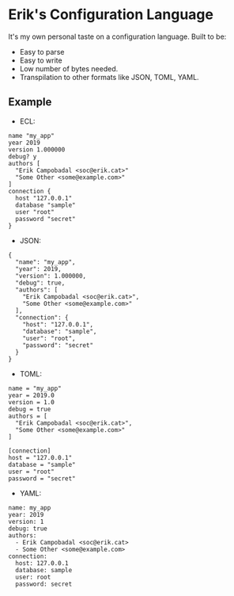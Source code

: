 # Erik's Configuration Language
It's my own personal taste on a configuration language. Built to be:

- Easy to parse
- Easy to write
- Low number of bytes needed.
- Transpilation to other formats like JSON, TOML, YAML.

## Example
- ECL:
```
name "my_app"
year 2019
version 1.000000
debug? y
authors [
  "Erik Campobadal <soc@erik.cat>"
  "Some Other <some@example.com>"
]
connection {
  host "127.0.0.1"
  database "sample"
  user "root"
  password "secret"
}
```

- JSON:
```
{
  "name": "my_app",
  "year": 2019,
  "version": 1.000000,
  "debug": true,
  "authors": [
    "Erik Campobadal <soc@erik.cat>",
    "Some Other <some@example.com>"
  ],
  "connection": {
    "host": "127.0.0.1",
    "database": "sample",
    "user": "root",
    "password": "secret"
  }
}
```
- TOML:
```
name = "my_app"
year = 2019.0
version = 1.0
debug = true
authors = [
  "Erik Campobadal <soc@erik.cat>",
  "Some Other <some@example.com>"
]

[connection]
host = "127.0.0.1"
database = "sample"
user = "root"
password = "secret"
```
- YAML:
```
name: my_app
year: 2019
version: 1
debug: true
authors:
  - Erik Campobadal <soc@erik.cat>
  - Some Other <some@example.com>
connection:
  host: 127.0.0.1
  database: sample
  user: root
  password: secret
```
